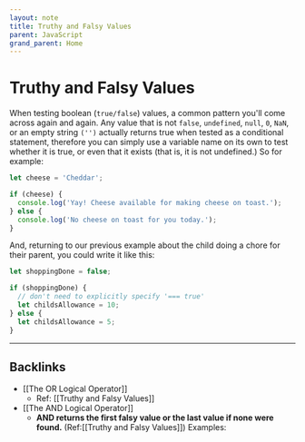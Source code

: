 ```yaml
---
layout: note
title: Truthy and Falsy Values
parent: JavaScript
grand_parent: Home
---
```


# Truthy and Falsy Values

When testing boolean (`true/false`) values, a common pattern you'll come across again and again. Any value that is not `false`, `undefined`, `null`, `0`, `NaN`, or an empty string `('')` actually returns true when tested as a conditional statement, therefore you can simply use a variable name on its own to test whether it is true, or even that it exists (that is, it is not undefined.) So for example:

```js
let cheese = 'Cheddar';

if (cheese) {
  console.log('Yay! Cheese available for making cheese on toast.');
} else {
  console.log('No cheese on toast for you today.');
}
```

And, returning to our previous example about the child doing a chore for their parent, you could write it like this:

```js
let shoppingDone = false;

if (shoppingDone) {
  // don't need to explicitly specify '=== true'
  let childsAllowance = 10;
} else {
  let childsAllowance = 5;
}
```

---
## Backlinks
* [[The OR Logical Operator]]
	* Ref: [[Truthy and Falsy Values]]
* [[The AND Logical Operator]]
	* **AND returns the first falsy value or the last value if none were found.** (Ref:[[Truthy and Falsy Values]]) Examples:

